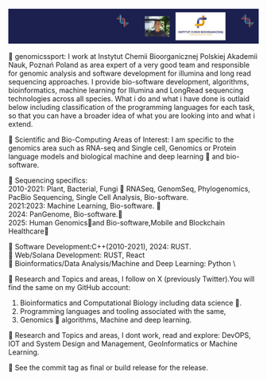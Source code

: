 ![](https://github.com/codebiogenomics/codebiogenomics/blob/main/codebiogenomics.jpg)

🧬 genomicssport: I work at Instytut Chemii Bioorganicznej Polskiej Akademii Nauk, Poznań Poland as area expert of a very good team and responsible for genomic analysis and software development for illumina and long read sequencing approaches. I provide bio-software development, algorithms, bioinformatics, machine learning for Illumina and LongRead sequencing technologies across all species. What i do and what i have done is outlaid below including classification of the programming languages for each task, so that you can have a broader idea of what you are looking into and what i extend.

🧬 Scientific and Bio-Computing Areas of Interest: I am specific to the genomics area such as RNA-seq and Single cell, Genomics or Protein language models and biological machine and deep learning 🧬 and bio-software.

🧬 Sequencing specifics: \
2010-2021: Plant, Bacterial, Fungi 🧬 RNASeq, GenomSeq, Phylogenomics, PacBio Sequencing, Single Cell Analysis, Bio-software. \
2021:2023: Machine Learning, Bio-software. 🧬 \
2024: PanGenome, Bio-software.🧬 \
2025: Human Genomics🧬and Bio-software,Mobile and Blockchain Healthcare🧬

🧬 Software Development:C++(2010-2021), 2024: RUST. \
🧬 Web/Solana Development: RUST, React \
🧬 Bioinformatics/Data Analysis/Machine and Deep Learning: Python \

🧬 Research and Topics and areas, I follow on X (previously Twitter).You will find the same on my GitHub account:
1. Bioinformatics and Computational Biology including data science 🧬.
2. Programming languages and tooling associated with the same,
3. Genomics 🧬 algorithms, Machine and deep learning.

🧬 Research and Topics and areas, I dont work, read and explore: DevOPS, IOT and System Design and Management, GeoInformatics or Machine Learning.

🧬 See the commit tag as final or build release for the release.
